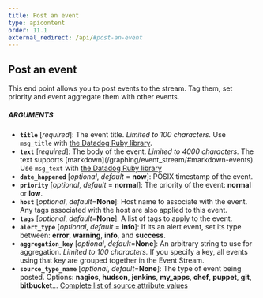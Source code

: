 ```yaml
---
title: Post an event
type: apicontent
order: 11.1
external_redirect: /api/#post-an-event
---
```


## Post an event

This end point allows you to post events to the stream. Tag them, set priority and event aggregate them with other events.

##### ARGUMENTS

*   **`title`** [*required*]:
    The event title. _Limited to 100 characters._
    Use `msg_title` with [the Datadog Ruby library](https://github.com/DataDog/dogapi-rb).
*   **`text`** [*required*]:
    The body of the event. _Limited to 4000 characters._
    The text supports [markdown](/graphing/event_stream/#markdown-events\).
    Use `msg_text` with [the Datadog Ruby library](https://github.com/DataDog/dogapi-rb)
*   **`date_happened`** [*optional*, *default* = **now**]:
    POSIX timestamp of the event.
*   **`priority`** [*optional*, *default* = **normal**]:
    The priority of the event: **normal** or **low**.
*   **`host`** [*optional*, *default*=**None**]:
    Host name to associate with the event. Any tags associated with the host are also applied to this event.
*   **`tags`** [*optional*, *default*=**None**]:
    A list of tags to apply to the event.
*   **`alert_type`** [*optional*, *default* = **info**]:
    If its an alert event, set its type between: **error**, **warning**, **info**, and **success**.
*   **`aggregation_key`** [*optional*, *default*=**None**]:
    An arbitrary string to use for aggregation. _Limited to 100 characters._
    If you specify a key, all events using that key are grouped together in the Event Stream.
*   **`source_type_name`** [*optional*, *default*=**None**]:
    The type of event being posted.
    Options: **nagios**, **hudson**, **jenkins**, **my_apps**, **chef**, **puppet**, **git**, **bitbucket**...
    [Complete list of source attribute values](/integrations/faq/list-of-api-source-attribute-value)
